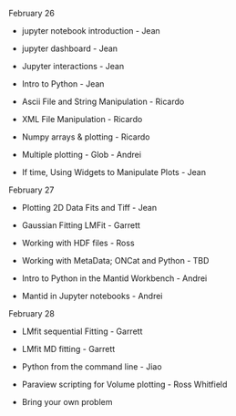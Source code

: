 February 26

- jupyter notebook introduction  - Jean
- jupyter dashboard - Jean
- Jupyter interactions - Jean
- Intro to Python - Jean

- Ascii File and String Manipulation - Ricardo
- XML File Manipulation - Ricardo
- Numpy arrays & plotting - Ricardo
- Multiple plotting - Glob - Andrei

- If time, Using Widgets to Manipulate Plots - Jean

February 27

- Plotting 2D Data Fits and Tiff - Jean
- Gaussian Fitting LMFit - Garrett
- Working with HDF files - Ross
- Working with MetaData; ONCat and Python - TBD

- Intro to Python in the Mantid Workbench - Andrei
- Mantid in Jupyter notebooks - Andrei

February 28

- LMfit sequential Fitting - Garrett
- LMfit MD fitting - Garrett
- Python from the command line - Jiao
- Paraview scripting for Volume plotting - Ross Whitfield

- Bring your own problem
